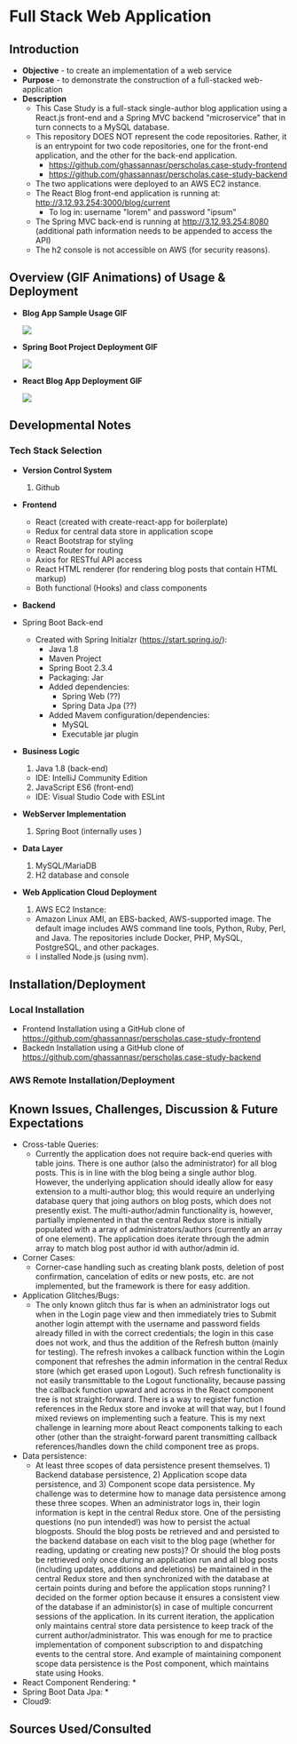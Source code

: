 # Full Stack Web Application

## Introduction
* **Objective** - to create an implementation of a web service
* **Purpose** - to demonstrate the construction of a full-stacked web-application
* **Description**
	* This Case Study is a full-stack single-author blog application using a React.js front-end and a Spring MVC backend "microservice" that in turn connects to a MySQL database.
  * This repository DOES NOT represent the code repositories. Rather, it is an entrypoint for two code repositories, one for the front-end application, and the other for the back-end application.
    * https://github.com/ghassannasr/perscholas.case-study-frontend
    * https://github.com/ghassannasr/perscholas.case-study-backend
  * The two applications were deployed to an AWS EC2 instance. 
  * The React Blog front-end application is running at: http://3.12.93.254:3000/blog/current
    * To log in: username "lorem" and password "ipsum"
  * The Spring MVC back-end is running at http://3.12.93.254:8080 (additional path information needs to be appended to access the API)
  * The h2 console is not accessible on AWS (for security reasons).


## Overview (GIF Animations) of Usage & Deployment

* **Blog App Sample Usage GIF**

    ![](./README_attachments/BlogAppUsage.gif)


* **Spring Boot Project Deployment GIF**

    ![](./README_attachments/SpringBootDeployRun6.gif)


* **React Blog App Deployment GIF**

    ![](./README_attachments/ReactDeployRun.gif)


## Developmental Notes

### Tech Stack Selection
  * **Version Control System**
    1. Github
    
  * **Frontend**
    * React (created with create-react-app for boilerplate)
    * Redux for central data store in application scope
    * React Bootstrap for styling
    * React Router for routing
    * Axios for RESTful API access
    * React HTML renderer (for rendering blog posts that contain HTML markup)
    * Both functional (Hooks) and class components
  
  * **Backend**
  * Spring Boot Back-end
    * Created with Spring Initialzr (https://start.spring.io/):
      * Java 1.8
      * Maven Project
      * Spring Boot 2.3.4
      * Packaging: Jar
      * Added dependencies:
        * Spring Web (??)
        * Spring Data Jpa (??)
      * Added Mavem configuration/dependencies:
        * MySQL
        * Executable jar plugin
    
  * **Business Logic**
    1. Java 1.8 (back-end)
      * IDE: IntelliJ Community Edition
    2. JavaScript ES6 (front-end) 
      * IDE: Visual Studio Code with ESLint

  * **WebServer Implementation**
    1. Spring Boot (internally uses )

  * **Data Layer**
    1. MySQL/MariaDB
    2. H2 database and console
  
  * **Web Application Cloud Deployment**
    1. AWS EC2 Instance:
      * Amazon Linux AMI, an EBS-backed, AWS-supported image. The default image includes AWS command line tools, Python, Ruby, Perl, and Java. The repositories include Docker, PHP, MySQL, PostgreSQL, and other packages.
      * I installed Node.js (using nvm).

## Installation/Deployment

### Local Installation
* Frontend Installation using a GitHub clone of https://github.com/ghassannasr/perscholas.case-study-frontend
* Backedn Installation using a GitHub clone of https://github.com/ghassannasr/perscholas.case-study-backend

### AWS Remote Installation/Deployment

## Known Issues, Challenges, Discussion & Future Expectations

* Cross-table Queries:
  * Currently the application does not require back-end queries with table joins. There is one author (also the administrator) for all blog posts. This is in line with the blog being a single author blog. However, the underlying application should ideally allow for easy extension to a multi-author blog; this would require an underlying database query that joing authors on blog posts, which does not presently exist. The multi-author/admin functionality is, however, partially implemented in that the central Redux store is initially populated with a array of administrators/authors (currently an array of one element). The application does iterate through the admin array to match blog post author id with author/admin id.
* Corner Cases:
  * Corner-case handling such as creating blank posts, deletion of post confirmation, cancelation of edits or new posts, etc. are not implemented, but the framework is there for easy addition.
* Application Glitches/Bugs:
  * The only known glitch thus far is when an administrator logs out when in the Login page view and then immediately tries to Submit another login attempt with the username and password fields already filled in with the correct credentials; the login in this case does not work, and thus the addition of the Refresh button (mainly for testing). The refresh invokes a callback function within the Login component that refreshes the admin information in the central Redux store (which get erased upon Logout). Such refresh functionality is not easily transmittable to the Logout functionality, because passing the callback function upward and across in the React component tree is not straight-forward. There is a way to register function references in the Redux store and invoke at will that way, but I found mixed reviews on implementing such a feature. This is my next challenge in learning more about React components talking to each other (other than the straight-forward parent transmitting callback references/handles down the child component tree as props.
* Data persistence:
  * At least three scopes of data persistence present themselves. 1) Backend database persistence, 2) Application scope data persistence, and 3) Component scope data persistence. My challenge was to determine how to manage data persistence among these three scopes. When an administrator logs in, their login information is kept in the central Redux store. One of the persisting questions (no pun intended!) was how to persist the actual blogposts. Should the blog posts be retrieved and and persisted to the backend database on each visit to the blog page (whether for reading, updating or creating new posts)? Or should the blog posts be retrieved only once during an application run and all blog posts (including updates, additions and deletions) be maintained in the central Redux store and then synchronized with the database at certain points during and before the application stops running? I decided on the former option because it ensures a consistent view of the database if an administor(s) in case of multiple concurrent sessions of the application. In its current iteration, the application only maintains central store data persistence to keep track of the current author/administrator. This was enough for me to practice implementation of component subscription to and dispatching events to the central store. And example of maintaining component scope data persistence is the Post component, which maintains state using Hooks.
* React Component Rendering:
  * 
* Spring Boot Data Jpa:
  * 
* Cloud9:

## Sources Used/Consulted

